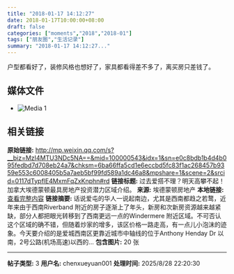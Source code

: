 ```yaml
---
title: "2018-01-17 14:12:27"
date: 2018-01-17T10:00:00+08:00
draft: false
categories: ["moments","2018","2018-01"]
tags: ["朋友圈","生活记录"]
summary: "2018-01-17 14:12:27..."
---
```


户型都看好了，装修风格也想好了，家具都看得差不多了，离买房只差钱了。

## 媒体文件

- ![Media 1](/Moments/photos/2018-01-17/201801171412270.jpg)

## 相关链接

**原始链接:** http://mp.weixin.qq.com/s?__biz=MzI4MTU3NDc5NA==&mid=100000543&idx=1&sn=e0c8bdb1b4d4b095fedbd7d708eb24a7&chksm=6ba66ffa5cd1e6eccbd5fc83f1ac268457b9359e553c6008405b5a7aeb5bf99fd589a1dc46a8&mpshare=1&scene=2&srcid=0117dTypflE4MxmFqZxKnphn#rd
**链接标题:** 过去爱搭不理？明天高攀不起！加拿大埃德蒙顿最具房地产投资潜力区域介绍。
**来源:** 埃德蒙顿房地产
**本地链接:** [查看完整内容](/link_content/2018/01/2018-01-17/link_content/)
**链接摘要:** 话说爱屯的华人一说起南边，尤其是西南都趋之若鹜，近年来由于西南Riverband 附近的房子逐渐上了年头，新房和次新房资源越来越紧缺，部分人都把眼光转移到了西南更远一点的Windermere 附近区域。不可否认这个区域的确不错，但随着炒家的增多，该区价格一路走高，有一点儿小泡沫的迹象。今天要介绍的是爱城西南区更靠近城市中轴线的位于Anthony Henday Dr 以南，2号公路(机场高速)以西的...
**包含图片:** 20 张

---

**帖子类型:** 3
**用户名:** chenxueyuan001
**处理时间:** 2025/8/28 22:20:30